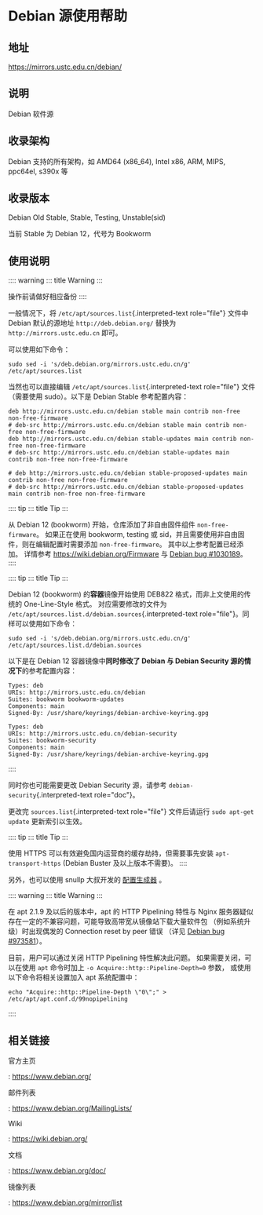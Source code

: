 # Debian 源使用帮助

## 地址

<https://mirrors.ustc.edu.cn/debian/>

## 说明

Debian 软件源

## 收录架构

Debian 支持的所有架构，如 AMD64 (x86_64), Intel x86, ARM, MIPS, ppc64el,
s390x 等

## 收录版本

Debian Old Stable, Stable, Testing, Unstable(sid)

当前 Stable 为 Debian 12，代号为 Bookworm

## 使用说明

:::: warning
::: title
Warning
:::

操作前请做好相应备份
::::

一般情况下，将 `/etc/apt/sources.list`{.interpreted-text role="file"}
文件中 Debian 默认的源地址 `http://deb.debian.org/` 替换为
`http://mirrors.ustc.edu.cn` 即可。

可以使用如下命令：

    sudo sed -i 's/deb.debian.org/mirrors.ustc.edu.cn/g' /etc/apt/sources.list

当然也可以直接编辑 `/etc/apt/sources.list`{.interpreted-text
role="file"} 文件（需要使用 sudo）。以下是 Debian Stable 参考配置内容：

    deb http://mirrors.ustc.edu.cn/debian stable main contrib non-free non-free-firmware
    # deb-src http://mirrors.ustc.edu.cn/debian stable main contrib non-free non-free-firmware
    deb http://mirrors.ustc.edu.cn/debian stable-updates main contrib non-free non-free-firmware
    # deb-src http://mirrors.ustc.edu.cn/debian stable-updates main contrib non-free non-free-firmware

    # deb http://mirrors.ustc.edu.cn/debian stable-proposed-updates main contrib non-free non-free-firmware
    # deb-src http://mirrors.ustc.edu.cn/debian stable-proposed-updates main contrib non-free non-free-firmware

:::: tip
::: title
Tip
:::

从 Debian 12 (bookworm) 开始，仓库添加了非自由固件组件
`non-free-firmware`。 如果正在使用 bookworm, testing 或
sid，并且需要使用非自由固件，则在编辑配置时需要添加
`non-free-firmware`。 其中以上参考配置已经添加。 详情参考
<https://wiki.debian.org/Firmware> 与 [Debian bug
#1030189](https://bugs.debian.org/cgi-bin/bugreport.cgi?bug=1030189)。
::::

:::: tip
::: title
Tip
:::

Debian 12 (bookworm) 的**容器**镜像开始使用 DEB822
格式，而非上文使用的传统的 One-Line-Style 格式。 对应需要修改的文件为
`/etc/apt/sources.list.d/debian.sources`{.interpreted-text
role="file"}。同样可以使用如下命令：

    sudo sed -i 's/deb.debian.org/mirrors.ustc.edu.cn/g' /etc/apt/sources.list.d/debian.sources

以下是在 Debian 12 容器镜像中**同时修改了 Debian 与 Debian Security
源的情况下**的参考配置内容：

    Types: deb
    URIs: http://mirrors.ustc.edu.cn/debian
    Suites: bookworm bookworm-updates
    Components: main
    Signed-By: /usr/share/keyrings/debian-archive-keyring.gpg

    Types: deb
    URIs: http://mirrors.ustc.edu.cn/debian-security
    Suites: bookworm-security
    Components: main
    Signed-By: /usr/share/keyrings/debian-archive-keyring.gpg
::::

同时你也可能需要更改 Debian Security 源，请参考
`debian-security`{.interpreted-text role="doc"}。

更改完 `sources.list`{.interpreted-text role="file"} 文件后请运行
`sudo apt-get update` 更新索引以生效。

:::: tip
::: title
Tip
:::

使用 HTTPS 可以有效避免国内运营商的缓存劫持，但需要事先安装
`apt-transport-https` (Debian Buster 及以上版本不需要)。
::::

另外，也可以使用 snullp 大叔开发的
[配置生成器](https://mirrors.ustc.edu.cn/repogen) 。

:::: warning
::: title
Warning
:::

在 apt 2.1.9 及以后的版本中，apt 的 HTTP Pipelining 特性与 Nginx
服务器疑似存在一定的不兼容问题，可能导致高带宽从镜像站下载大量软件包
（例如系统升级）时出现偶发的 Connection reset by peer 错误 （详见
[Debian bug
#973581](https://bugs.debian.org/cgi-bin/bugreport.cgi?bug=973581)）。

目前，用户可以通过关闭 HTTP Pipelining 特性解决此问题。
如果需要关闭，可以在使用 `apt` 命令时加上
`-o Acquire::http::Pipeline-Depth=0` 参数， 或使用以下命令将相关设置加入
apt 系统配置中：

    echo "Acquire::http::Pipeline-Depth \"0\";" > /etc/apt/apt.conf.d/99nopipelining
::::

## 相关链接

官方主页

:   <https://www.debian.org/>

邮件列表

:   <https://www.debian.org/MailingLists/>

Wiki

:   <https://wiki.debian.org/>

文档

:   <https://www.debian.org/doc/>

镜像列表

:   <https://www.debian.org/mirror/list>
